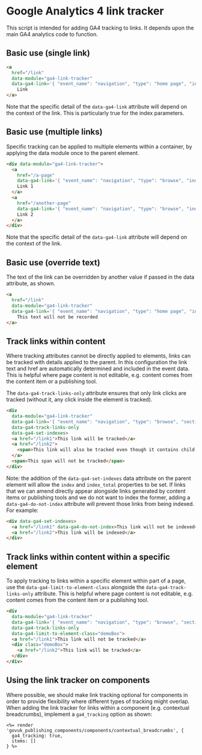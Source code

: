 # Google Analytics 4 link tracker

This script is intended for adding GA4 tracking to links. It depends upon the main GA4 analytics code to function.

## Basic use (single link)

```html
<a
  href="/link"
  data-module="ga4-link-tracker"
  data-ga4-link='{ "event_name": "navigation", "type": "home page", "index": { "index_link": 1, "index_section": 1, "index_section_count": 3 }, "index_total": 1, "section": "name of section" }'>
    Link
</a>
```

Note that the specific detail of the `data-ga4-link` attribute will depend on the context of the link. This is particularly true for the index parameters.

## Basic use (multiple links)

Specific tracking can be applied to multiple elements within a container, by applying the data module once to the parent element.

```html
<div data-module="ga4-link-tracker">
  <a
    href="/a-page"
    data-ga4-link='{ "event_name": "navigation", "type": "browse", "index": { "index_link": 1, "index_section": 1, "index_section_count": 2 }, "index_total": "2", "section": "name of section" }'>
    Link 1
  </a>
  <a
    href="/another-page"
    data-ga4-link='{ "event_name": "navigation", "type": "browse", "index": { "index_link": 2, "index_section": 1, "index_section_count": 2 }, "index_total": "2", "section": "name of section" }'>
    Link 2
  </a>
</div>
```

Note that the specific detail of the `data-ga4-link` attribute will depend on the context of the link.

## Basic use (override text)

The text of the link can be overridden by another value if passed in the data attribute, as shown.

```html
<a
  href="/link"
  data-module="ga4-link-tracker"
  data-ga4-link='{ "event_name": "navigation", "type": "home page", "index": { "index_link": 1, "index_section": 1, "index_section_count": 3 }, "index_total": 1, "section": "name of section", "text": "This text will be recorded in the GA event" }'>
    This text will not be recorded
</a>
```

## Track links within content

Where tracking attributes cannot be directly applied to elements, links can be tracked with details applied to the parent. In this configuration the link text and href are automatically determined and included in the event data. This is helpful where page content is not editable, e.g. content comes from the content item or a publishing tool.

The `data-ga4-track-links-only` attribute ensures that only link clicks are tracked (without it, any click inside the element is tracked).

```html
<div
  data-module="ga4-link-tracker"
  data-ga4-link='{ "event_name": "navigation", "type": "browse", "section": "name of section" }'
  data-ga4-track-links-only
  data-ga4-set-indexes>
  <a href="/link1">This link will be tracked</a>
  <a href="/link2">
    <span>This link will also be tracked even though it contains child elements</span>
  </a>
  <span>This span will not be tracked</span>
</div>
```

Note: the addition of the `data-ga4-set-indexes` data attribute on the parent element will allow the `index` and `index_total` properties to be set. If links that we can amend directly appear alongside links generated by content items or publishing tools and we do not want to index the former, adding a `data-ga4-do-not-index` attribute will prevent those links from being indexed. For example:

```html
<div data-ga4-set-indexes>
  <a href="/link1" data-ga4-do-not-index>This link will not be indexed</a>
  <a href="/link2">This link will be indexed</a>
</div>
```

## Track links within content within a specific element

To apply tracking to links within a specific element within part of a page, use the `data-ga4-limit-to-element-class` alongside the `data-ga4-track-links-only` attribute. This is helpful where page content is not editable, e.g. content comes from the content item or a publishing tool.

```html
<div
  data-module="ga4-link-tracker"
  data-ga4-link='{ "event_name": "navigation", "type": "browse", "section": "name of section" }'
  data-ga4-track-links-only
  data-ga4-limit-to-element-class="demoBox">
  <a href="/link1">This link will not be tracked</a>
  <div class="demoBox">
    <a href="/link2">This link will be tracked</a>
  </div>
</div>
```

## Using the link tracker on components

Where possible, we should make link tracking optional for components in order to provide flexibility where different types of tracking might overlap. When adding the link tracker for links within a component (e.g. contextual breadcrumbs), implement a `ga4_tracking` option as shown:

```erb
<%= render 'govuk_publishing_components/components/contextual_breadcrumbs', {
  ga4_tracking: true,
  items: []
} %>
```
